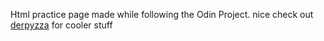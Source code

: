 Html practice page made while following the Odin Project. nice
check out [derpyzza](https://github.com/derpyzza) for cooler stuff

